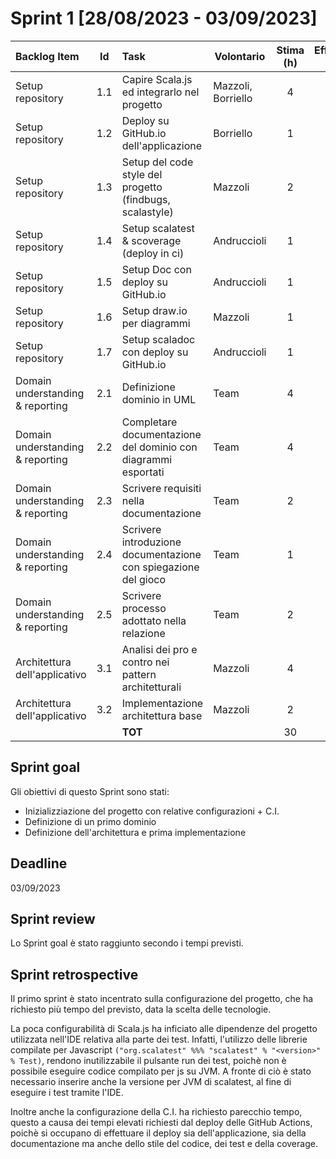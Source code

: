 # Sprint 1 [28/08/2023 - 03/09/2023]

| Backlog Item                     | Id  | Task                                                           | Volontario         | Stima (h) | Effettivo (h) | D1 | D2 | D3 | D4 | D5 | D6 |
|:---------------------------------|:---:|:---------------------------------------------------------------|--------------------|:---------:|:-------------:|----|----|----|----|----|----|
| Setup repository                 | 1.1 | Capire Scala.js ed integrarlo nel progetto                     | Mazzoli, Borriello |     4     |       4       | 2  | 2  | 2  | 0  | 0  | 0  |
| Setup repository                 | 1.2 | Deploy su GitHub.io dell'applicazione                          | Borriello          |     1     |       1       | 1  | 1  | 0  | 0  | 0  | 0  |
| Setup repository                 | 1.3 | Setup del code style del progetto (findbugs, scalastyle)       | Mazzoli            |     2     |       2       | 0  | 0  | 0  | 0  | 0  | 0  |
| Setup repository                 | 1.4 | Setup scalatest & scoverage (deploy in ci)                     | Andruccioli        |     1     |       1       | 0  | 0  | 0  | 0  | 0  | 0  |
| Setup repository                 | 1.5 | Setup Doc con deploy su GitHub.io                              | Andruccioli        |     1     |       1       | 0  | 0  | 0  | 0  | 0  | 0  |
| Setup repository                 | 1.6 | Setup draw.io per diagrammi                                    | Mazzoli            |     1     |       1       | 0  | 0  | 0  | 0  | 0  | 0  |
| Setup repository                 | 1.7 | Setup scaladoc con deploy su GitHub.io                         | Andruccioli        |     1     |       1       | 1  | 0  | 0  | 0  | 0  | 0  |
| Domain understanding & reporting | 2.1 | Definizione dominio in UML                                     | Team               |     4     |       4       | 4  | 3  | 3  | 3  | 0  | 0  |
| Domain understanding & reporting | 2.2 | Completare documentazione del dominio con diagrammi esportati  | Team               |     4     |       4       | 4  | 4  | 4  | 4  | 2  | 0  |
| Domain understanding & reporting | 2.3 | Scrivere requisiti nella documentazione                        | Team               |     2     |       2       | 2  | 2  | 2  | 2  | 0  | 0  |
| Domain understanding & reporting | 2.4 | Scrivere introduzione documentazione con spiegazione del gioco | Team               |     1     |       1       | 1  | 1  | 1  | 1  | 0  | 0  |
| Domain understanding & reporting | 2.5 | Scrivere processo adottato nella relazione                     | Team               |     2     |       2       | 2  | 2  | 2  | 2  | 0  | 0  |
| Architettura dell'applicativo    | 3.1 | Analisi dei pro e contro nei pattern architetturali            | Mazzoli            |     4     |       4       | 4  | 4  | 4  | 2  | 0  | 0  |
| Architettura dell'applicativo    | 3.2 | Implementazione architettura base                              | Mazzoli            |     2     |       2       | 2  | 2  | 2  | 2  | 2  | 0  |
|                                  |     | **TOT**                                                        |                    |    30     |      30       | 23 | 21 | 20 | 16 | 4  | 0  |

## Sprint goal

Gli obiettivi di questo Sprint sono stati:

- Inizializziazione del progetto con relative configurazioni + C.I.
- Definizione di un primo dominio
- Definizione dell'architettura e prima implementazione

## Deadline

03/09/2023

## Sprint review

Lo Sprint goal è stato raggiunto secondo i tempi previsti.

## Sprint retrospective

Il primo sprint è stato incentrato sulla configurazione del progetto, che ha richiesto più tempo del previsto, data la
scelta delle tecnologie.

La poca configurabilità di Scala.js ha inficiato alle dipendenze del progetto utilizzata nell'IDE relativa alla parte
dei test. Infatti, l'utilizzo delle librerie compilate per
Javascript `("org.scalatest" %%% "scalatest" % "<version>" % Test)`, rendono inutilizzabile il pulsante run dei test,
poichè non è possibile eseguire codice compilato per js su JVM. A fronte di ciò è stato necessario inserire anche la
versione per JVM di scalatest, al fine di eseguire i test tramite l'IDE.

Inoltre anche la configurazione della C.I. ha richiesto parecchio tempo, questo a causa dei tempi elevati richiesti dal
deploy delle GitHub Actions, poichè si occupano di effettuare il deploy sia dell'applicazione, sia della documentazione
ma anche dello stile del codice, dei test e della coverage.
